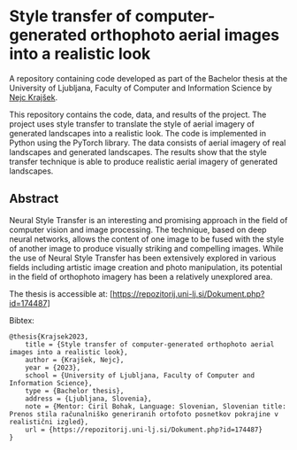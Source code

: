 # Style transfer of computer-generated orthophoto aerial images into a realistic look

A repository containing code developed as part of the Bachelor thesis at the University of Ljubljana, Faculty of Computer and Information Science by [Nejc Krajšek](https://github.com/KesjarkN).

This repository contains the code, data, and results of the project. The project uses style transfer to translate the style of aerial imagery of generated landscapes into a realistic look. The code is implemented in Python using the PyTorch library. The data consists of aerial imagery of real landscapes and generated landscapes. The results show that the style transfer technique is able to produce realistic aerial imagery of generated landscapes.

## Abstract
Neural Style Transfer is an interesting and promising approach in the field of computer vision and image processing. The technique, based on deep neural networks, allows the content of one image to be fused with the style of another image to produce visually striking and compelling images. While the use of Neural Style Transfer has been extensively explored in various fields including artistic image creation and photo manipulation, its potential in the field of orthophoto imagery has been a relatively unexplored area.

The thesis is accessible at:
[https://repozitorij.uni-lj.si/Dokument.php?id=174487]

Bibtex:
```
@thesis{Krajsek2023,
    title = {Style transfer of computer-generated orthophoto aerial images into a realistic look},
    author = {Krajšek, Nejc},
    year = {2023},
    school = {University of Ljubljana, Faculty of Computer and Information Science},
    type = {Bachelor thesis},
    address = {Ljubljana, Slovenia},
    note = {Mentor: Ciril Bohak, Language: Slovenian, Slovenian title: Prenos stila računalniško generiranih ortofoto posnetkov pokrajine v realistični izgled},
    url = {https://repozitorij.uni-lj.si/Dokument.php?id=174487}
}
```
